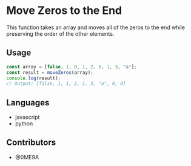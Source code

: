 # Move Zeros to the End

This function takes an array and moves all of the zeros to the end while preserving the order of the other elements.

## Usage

```javascript
const array = [false, 1, 0, 1, 2, 0, 1, 3, "a"];
const result = moveZeros(array);
console.log(result);
// Output: [false, 1, 1, 2, 1, 3, "a", 0, 0]
```

## Languages

- javascript
- python

## Contributors

- @0ME9A
